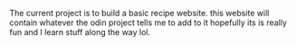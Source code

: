 The current project is to build a basic recipe website. this website will contain whatever the odin project tells me to add to it hopefully its is really fun and I learn stuff along the way lol.